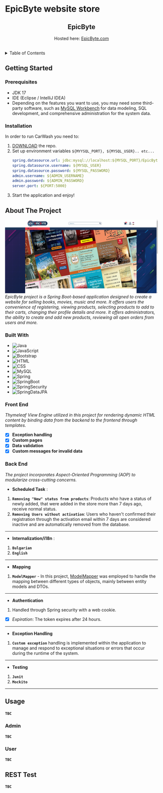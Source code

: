 # EpicByte website store

<div align="center">
   <h2>EpicByte</h2>
    <p>Hosted here: <a href="https://epicbyte-XXXX.herokuapp.com/">EpicByte.com</a></p>
</div>

<br />
<details>
  <summary>Table of Contents</summary>
  <ol>
    <li>
      <a href="#getting-started">Getting Started</a>
      <ul>
        <li><a href="#prerequisites">Prerequisites</a>
        <li><a href="#installation">Installation</a></li>
      </ul>
    </li>
    <li>
      <a href="#about-the-project">About The Project</a>
      <ul>
        <li><a href="#built-with">Built With</a></li>
        <li><a href="#front-end">Front End</a></li>
        <li><a href="#back-end">Back End</a></li>
      </ul>
    </li>
    <li><a href="#usage">Usage</a>
      <ul>
        <li><a href="#admin">Admin</a></li>
      </ul>
      <ul>
        <li><a href="#user">User</a></li>
      </ul>
    </li>
    <li><a href="#rest-test">REST Test</a></li>
  </ol>
</details>


## Getting Started

### Prerequisites

* JDK 17
* IDE (Eclipse / IntelliJ IDEA)
* Depending on the features you want to use, you may need some third-party software, such as [MySQL Workbench](https://dev.mysql.com/downloads/workbench/) for data modeling, SQL development, and comprehensive administration for the system data.

### Installation
In order to run CarWash you need to:

1. <a href="https://github.com/PePetrov96/EpicByte/archive/refs/heads/master.zip">DOWNLOAD</a> the repo.
2. Set up environment variables `${MYYSQL_PORT}, ${MYSQL_USER}.. etc...`
   ```yaml
   spring.datasource.url: jdbc:mysql://localhost:${MYSQL_PORT}/EpicByte_database?allowPublicKeyRetrieval=true&useSSL=false&createDatabaseIfNotExist=true&serverTimezone=UTC
   spring.datasource.username: ${MYSQL_USER}
   spring.datasource.password: ${MYSQL_PASSWORD}
   admin.username: ${ADMIN_USERNAME}
   admin.password: ${ADMIN_PASSWORD}
   server.port: ${PORT:5000}
   ```
3. Start the application and enjoy!


## About The Project

![project-index](src/main/resources/public/images/project/Index-page.png)
_EpicByte project is a Spring Boot-based application designed to create a website for selling books, movies, music and more. It offers users the convenience of registering, viewing products, selecting products to add to their carts, changing their profile details and more. It offers administrators, the ability to create and add new products, reviewing all open orders from users and more._

### Built With

* ![Java](https://img.shields.io/badge/Java-ED8B00)
* ![JavaScript](https://img.shields.io/badge/JavaScript-F7DF1E)
* ![Bootstrap](https://img.shields.io/badge/Bootstrap-563D7C)
* ![HTML](https://img.shields.io/badge/HTML-F17545)
* ![CSS](https://img.shields.io/badge/CSS-2964F2)
* ![MySQL](https://img.shields.io/badge/MySQL-005C84)
* ![Spring](https://img.shields.io/badge/Spring-6DB33F)
* ![SpringBoot](https://img.shields.io/badge/Spring-Boot-%236BB13D)
* ![SpringSecurity](https://img.shields.io/badge/Spring-Security-%236BB13D)
* ![SpringDataJPA](https://img.shields.io/badge/Spring-DataJPA-%236BB13D)

### Front End

_Thymeleaf View Engine utilized in this project for rendering dynamic HTML content by binding data from the backend to the frontend through templates._

- [x] **Exception handling**
- [x] **Custom pages**
- [x] **Data validation**
- [x] **Custom messages for invalid data**

### Back End

_The project incorporates Aspect-Oriented Programming (AOP) to modularize cross-cutting concerns._

* **Scheduled Task** :

1. **`Removing "New" status from products`**: Products who have a status of newly added, that were added in the store more than 7 days ago, receive normal status.
2. **`Removing Users without activation`**: Users who haven't confirmed their registration through the activation email within 7 days are considered inactive and are automatically removed from the database.
---

* **Internalization/i18n** :

1. **`Bulgarian`**
2. **`English`**

---
* **Mapping**

1. **`ModelMapper`** - In this project, [ModelMapper](https://modelmapper.org/) was employed to handle the mapping between different types of objects, mainly between entity models and DTOs.

---

* **Authentication**

1. Handled through Spring security with a web cookie.
- [x] *Expiration*: The token expires after 24 hours.
---

* **Exception Handling**
1. **`Custom exception`** handling is implemented within the application to manage and respond to exceptional situations or errors that occur during the runtime of the system.

---

* **Testing**
1. **`Junit`**
2. **`Mockito`**

---

## Usage
**`TBC`**
### Admin
**`TBC`**
### User
**`TBC`**
## REST Test
**`TBC`**

